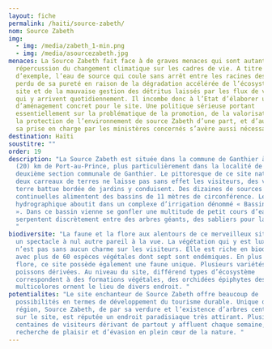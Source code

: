 ```yaml
---
layout: fiche
permalink: /haiti/source-zabeth/
nom: Source Zabeth
img:
  - img: /media/zabeth_1-min.png
  - img: /media/asourcezabeth.jpg
menaces: La Source Zabeth fait face à de graves menaces qui sont autant de
  répercussion du changement climatique sur les cadres de vie. A titre
  d’exemple, l’eau de source qui coule sans arrêt entre les racines des arbres a
  perdu de sa pureté en raison de la dégradation accélérée de l’écosystème du
  site et de la mauvaise gestion des détritus laissés par les flux de visiteurs
  qui y arrivent quotidiennement. Il incombe donc à l’Etat d’élaborer un plan
  d’aménagement concret pour le site. Une politique sérieuse portant
  essentiellement sur la problématique de la promotion, de la valorisation, de
  la protection de l’environnement de source Zabeth d’une part, et d’autre part
  sa prise en charge par les ministères concernés s’avère aussi nécessaire.
destination: Haïti
soustitre: ""
order: 19
description: "La Source Zabeth est située dans la commune de Ganthier à vingt
  (20) km de Port-au-Prince, plus particulièrement dans la localité de Bonnette,
  deuxième section communale de Ganthier. Le pittoresque de ce site naturel de
  deux carreaux de terres ne laisse pas sans effet les visiteurs, des voies en
  terre battue bordée de jardins y conduisent. Des dizaines de sources
  continuelles alimentent des bassins de 11 mètres de circonférence. Le réseau
  hydrographique aboutit dans un complexe d’irrigation dénommé « Bassin général
  ». Dans ce bassin vienne se gonfler une multitude de petit cours d’eau qui
  serpentent discrètement entre des arbres géants, des sabliers pour la plupart.
  "
biodiversite: "La faune et la flore aux alentours de ce merveilleux site offre
  un spectacle à nul autre pareil à la vue. La végétation qui y est luxuriante
  n’est pas sans aucun charme sur les visiteurs. Elle est riche en biodiversité
  avec plus de 60 espèces végétales dont sept sont endémiques. En plus de  sa
  flore, ce site possède également une faune unique. Plusieurs variétés de
  poissons dérivées. Au niveau du site, différend types d’écosystème
  correspondent à des formations végétales, des orchidées épiphytes des cactées
  multicolores ornent le lieu de divers endroit. "
potentialites: "Le site enchanteur de Source Zabeth offre beaucoup de
  possibilités en termes de développement du tourisme durable. Unique dans la
  région, Source Zabeth, de par sa verdure et l’existence d’arbres centenaires
  sur le site, est réputée un endroit paradisiaque très attirant. Plusieurs
  centaines de visiteurs dérivant de partout y affluent chaque semaine, à la
  recherche de plaisir et d’évasion en plein cœur de la nature. "
---
```

